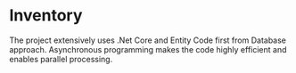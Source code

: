 # Inventory

The project extensively uses .Net Core and Entity Code first from Database approach. Asynchronous programming makes the code highly efficient and enables parallel processing.
